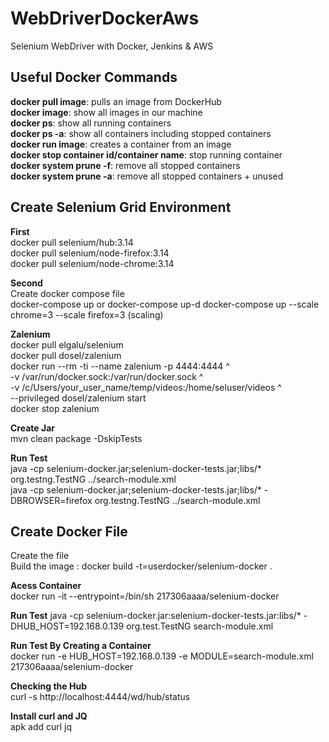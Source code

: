 # WebDriverDockerAws
Selenium WebDriver with Docker, Jenkins &amp; AWS

## Useful Docker Commands
**docker pull image**: pulls an image from DockerHub  
**docker image**: show all images in our machine  
**docker ps**: show all running containers  
**docker ps -a**: show all containers including stopped containers  
**docker run image**: creates a container from an image  
**docker stop container id/container name**: stop running container  
**docker system prune -f**: remove all stopped containers  
**docker system prune -a**: remove all stopped containers + unused  

## Create Selenium Grid Environment

**First**  
docker pull selenium/hub:3.14  
docker pull selenium/node-firefox:3.14  
docker pull selenium/node-chrome:3.14  

**Second**   
Create docker compose file  
docker-compose up or docker-compose up-d
docker-compose up --scale chrome=3 --scale firefox=3 (scaling)  

**Zalenium**  
docker pull elgalu/selenium  
docker pull dosel/zalenium  
 docker run --rm -ti --name zalenium -p 4444:4444 ^  
      -v /var/run/docker.sock:/var/run/docker.sock ^  
      -v /c/Users/your_user_name/temp/videos:/home/seluser/videos ^  
      --privileged dosel/zalenium start     
docker stop zalenium

**Create Jar**  
mvn clean package -DskipTests  

**Run Test**  
java -cp selenium-docker.jar;selenium-docker-tests.jar;libs/* org.testng.TestNG ../search-module.xml  
java -cp selenium-docker.jar;selenium-docker-tests.jar;libs/* -DBROWSER=firefox org.testng.TestNG ../search-module.xml

## Create Docker File ##  
Create the file  
Build the image : docker build -t=userdocker/selenium-docker .  

**Acess Container**   
docker run -it --entrypoint=/bin/sh 217306aaaa/selenium-docker

**Run Test**
java -cp selenium-docker.jar:selenium-docker-tests.jar:libs/* -DHUB_HOST=192.168.0.139 org.test.TestNG search-module.xml  

**Run Test By Creating a Container**  
docker run -e HUB_HOST=192.168.0.139 -e MODULE=search-module.xml 217306aaaa/selenium-docker  

**Checking the Hub**  
curl -s http://localhost:4444/wd/hub/status  

**Install curl and JQ**  
 apk add curl jq  
 
 












